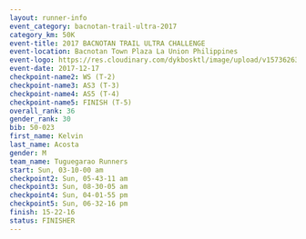 ```yaml
---
layout: runner-info 
event_category: bacnotan-trail-ultra-2017 
category_km: 50K 
event-title: 2017 BACNOTAN TRAIL ULTRA CHALLENGE 
event-location: Bacnotan Town Plaza La Union Philippines 
event-logo: https://res.cloudinary.com/dykbosktl/image/upload/v1573626331/Logo/lOGO_sclsdl.png 
event-date: 2017-12-17 
checkpoint-name2: WS (T-2) 
checkpoint-name3: AS3 (T-3) 
checkpoint-name4: AS5 (T-4) 
checkpoint-name5: FINISH (T-5) 
overall_rank: 36
gender_rank: 30
bib: 50-023
first_name: Kelvin
last_name: Acosta
gender: M
team_name: Tuguegarao Runners
start: Sun, 03-10-00 am
checkpoint2: Sun, 05-43-11 am
checkpoint3: Sun, 08-30-05 am
checkpoint4: Sun, 04-01-55 pm
checkpoint5: Sun, 06-32-16 pm
finish: 15-22-16
status: FINISHER
---
```

